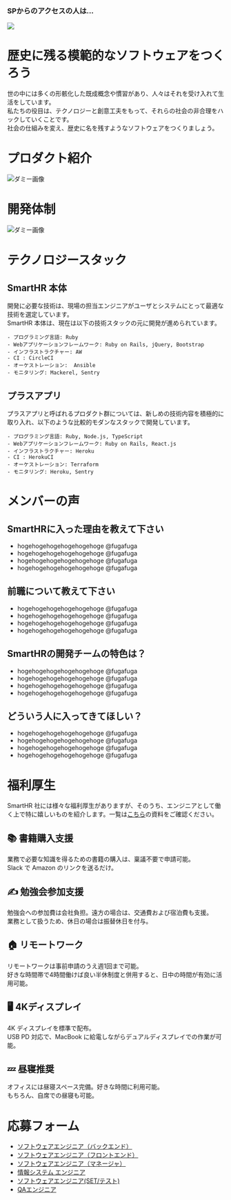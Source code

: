 ### SPからのアクセスの人は...

![](https://s3-ap-northeast-1.amazonaws.com/kufutools-codimd/uploads/upload_d745de1100cc447875aeb976b522bb9c.jpg)



# 歴史に残る模範的なソフトウェアをつくろう



世の中には多くの形骸化した既成概念や慣習があり、人々はそれを受け入れて生活をしています。  
私たちの役目は、テクノロジーと創意工夫をもって、それらの社会の非合理をハックしていくことです。  
社会の仕組みを変え、歴史に名を残すようなソフトウェアをつくりましょう。  







  
# プロダクト紹介
![ダミー画像](http://placehold.it/900x500)

# 開発体制
![ダミー画像](http://placehold.it/900x500)

# テクノロジースタック

## SmartHR 本体

開発に必要な技術は、現場の担当エンジニアがユーザとシステムにとって最適な技術を選定しています。  
SmartHR 本体は、現在は以下の技術スタックの元に開発が進められています。


```
- プログラミング言語: Ruby
- Webアプリケーションフレームワーク: Ruby on Rails, jQuery, Bootstrap
- インフラストラクチャー: AW
- CI : CircleCI
- オーケストレーション:  Ansible
- モニタリング: Mackerel, Sentry
```

## プラスアプリ
プラスアプリと呼ばれるプロダクト群については、新しめの技術内容を積極的に取り入れ、以下のような比較的モダンなスタックで開発しています。

```
- プログラミング言語: Ruby, Node.js, TypeScript
- Webアプリケーションフレームワーク: Ruby on Rails, React.js
- インフラストラクチャー: Heroku
- CI : HerokuCI
- オーケストレーション: Terraform
- モニタリング: Heroku, Sentry
```

# メンバーの声
## SmartHRに入った理由を教えて下さい

- hogehogehogehogehogehoge @fugafuga
- hogehogehogehogehogehoge @fugafuga
- hogehogehogehogehogehoge @fugafuga
- hogehogehogehogehogehoge @fugafuga

## 前職について教えて下さい
- hogehogehogehogehogehoge @fugafuga
- hogehogehogehogehogehoge @fugafuga
- hogehogehogehogehogehoge @fugafuga
- hogehogehogehogehogehoge @fugafuga

## SmartHRの開発チームの特色は？
- hogehogehogehogehogehoge @fugafuga
- hogehogehogehogehogehoge @fugafuga
- hogehogehogehogehogehoge @fugafuga
- hogehogehogehogehogehoge @fugafuga


## どういう人に入ってきてほしい？
- hogehogehogehogehogehoge @fugafuga
- hogehogehogehogehogehoge @fugafuga
- hogehogehogehogehogehoge @fugafuga
- hogehogehogehogehogehoge @fugafuga

# 福利厚生
SmartHR 社には様々な福利厚生がありますが、そのうち、エンジニアとして働く上で特に嬉しいものを紹介します。一覧は[こちら](http://smarthr.co.jp)の資料をご確認ください。

## 📚 書籍購入支援
業務で必要な知識を得るための書籍の購入は、稟議不要で申請可能。  
Slack で Amazon のリンクを送るだけ。

## ✍️ 勉強会参加支援
勉強会への参加費は会社負担。遠方の場合は、交通費および宿泊費も支援。  
業務として扱うため、休日の場合は振替休日を付与。

## 🏠 リモートワーク
リモートワークは事前申請のうえ週1回まで可能。  
好きな時間帯で4時間働けば良い半休制度と併用すると、日中の時間が有効に活用可能。

## 🖥️ 4Kディスプレイ
4K ディスプレイを標準で配布。  
USB PD 対応で、MacBook に給電しながらデュアルディスプレイでの作業が可能。

## 💤 昼寝推奨
オフィスには昼寝スペース完備。好きな時間に利用可能。  
もちろん、自席での昼寝も可能。

# 応募フォーム
- [ソフトウェアエンジニア（バックエンド）](http://qiita.com)
- [ソフトウェアエンジニア（フロントエンド）](http://qiita.com)
- [ソフトウェアエンジニア（マネージャ）](http://qiita.com)
- [情報システム エンジニア](http://qiita.com)
- [ソフトウェアエンジニア(SET/テスト)](http://qiita.com)
- [QAエンジニア](http://qiita.com)
